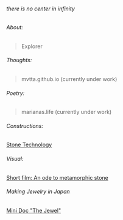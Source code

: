 ###### there is no center in infinity     

###### About:  
> Explorer  

###### Thoughts:  
> mvtta.github.io (currently under work)
       
###### Poetry:  
> marianas.life (currently under work)

###### Constructions:
[Stone Technology](https://youtu.be/PcYyy3SopGg?si=RPLXKK46cF2AiO7l)

###### Visual:  
[Short film: An ode to metamorphic stone](https://youtu.be/Yv6VzXbFyrY?si=kETFDWPazqoCifnT)  

###### Making Jewelry in Japan
[Mini Doc "The Jewel"](https://youtu.be/dV8szcNGzgo?si=EDN8EaxEI3Ll4q3f)

                        
                        
                     
